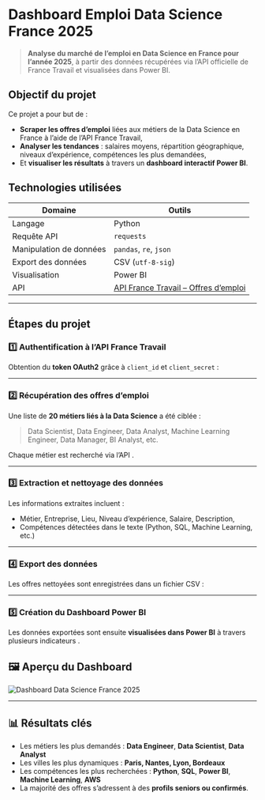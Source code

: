 # Dashboard Emploi Data Science France 2025

> **Analyse du marché de l’emploi en Data Science en France pour l’année 2025**, à partir des données récupérées via l’API officielle de France Travail et visualisées dans Power BI.

## Objectif du projet

Ce projet a pour but de :

* **Scraper les offres d’emploi** liées aux métiers de la Data Science en France à l’aide de l’API France Travail,
* **Analyser les tendances** : salaires moyens, répartition géographique, niveaux d’expérience, compétences les plus demandées,
* Et **visualiser les résultats** à travers un **dashboard interactif Power BI**.

## Technologies utilisées

| Domaine                 | Outils                                                                                                         |
| ----------------------- | -------------------------------------------------------------------------------------------------------------- |
| Langage                 | Python                                                                                                         |
| Requête API             | `requests`                                                                                                     |
| Manipulation de données | `pandas`, `re`, `json`                                                                                         |
| Export des données      | CSV (`utf-8-sig`)                                                                                              |
| Visualisation           | Power BI                                                                                                       |
| API                     | [API France Travail – Offres d’emploi](https://www.data.gouv.fr/dataservices/api-offres-demploi/) |

---

## Étapes du projet

### 1️⃣ Authentification à l’API France Travail

Obtention du **token OAuth2** grâce à `client_id` et `client_secret` :

---

### 2️⃣ Récupération des offres d’emploi

Une liste de **20 métiers liés à la Data Science** a été ciblée :

> Data Scientist, Data Engineer, Data Analyst, Machine Learning Engineer, Data Manager, BI Analyst, etc.

Chaque métier est recherché via l’API .

---

### 3️⃣ Extraction et nettoyage des données

Les informations extraites incluent :

* Métier, Entreprise, Lieu, Niveau d’expérience, Salaire, Description,
* Compétences détectées dans le texte (Python, SQL, Machine Learning, etc.)

---

### 4️⃣ Export des données

Les offres nettoyées sont enregistrées dans un fichier CSV :

---

### 5️⃣ Création du Dashboard Power BI

Les données exportées sont ensuite **visualisées dans Power BI** à travers plusieurs indicateurs .

## 🖼️ Aperçu du Dashboard

![Dashboard Data Science France 2025](cbb8857d-34b2-4659-9d36-3275fde3278d.png)

---

## 📊 Résultats clés

* Les métiers les plus demandés : **Data Engineer**, **Data Scientist**, **Data Analyst**
* Les villes les plus dynamiques : **Paris, Nantes, Lyon, Bordeaux**
* Les compétences les plus recherchées : **Python**, **SQL**, **Power BI**, **Machine Learning**, **AWS**
* La majorité des offres s’adressent à des **profils seniors ou confirmés**.
